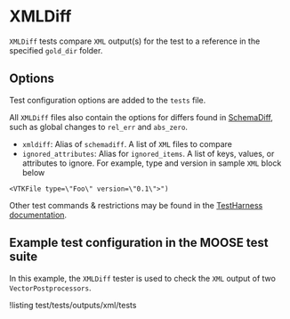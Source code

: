 # XMLDiff

`XMLDiff` tests compare `XML` output(s) for the test to a reference in the specified
`gold_dir` folder.

## Options

Test configuration options are added to the `tests` file.

All `XMLDiff` files also contain the options for differs found in [SchemaDiff](SchemaDiff.md), such as global changes to `rel_err` and `abs_zero`.

- `xmldiff`: Alias of `schemadiff`. A list of `XML` files to compare
- `ignored_attributes`: Alias for `ignored_items`. A list of keys, values, or attributes to ignore. For example, type and version in sample `XML` block below

```
<VTKFile type=\"Foo\" version=\"0.1\">")
```

Other test commands & restrictions may be found in the [TestHarness documentation](TestHarness.md).

## Example test configuration in the MOOSE test suite

In this example, the `XMLDiff` tester is used to check the `XML` output of two `VectorPostprocessors`.

!listing test/tests/outputs/xml/tests
